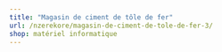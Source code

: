 ```yaml
---
title: "Magasin de ciment de tôle de fer"
url: /nzerekore/magasin-de-ciment-de-tole-de-fer-3/
shop: matériel informatique
---
```


